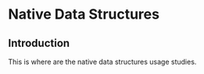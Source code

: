 # Native Data Structures

## Introduction

This is where are the native data structures usage studies.